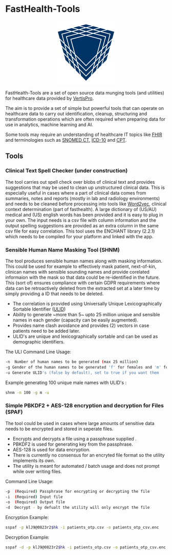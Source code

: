 # FastHealth-Tools
<p align="center">
    <img
      alt="FastHealth"
      src="fasthealth_logo.svg"
      width="200"
    />
</p>

FastHealth-Tools are a set of open source data munging tools (and utilities) for healthcare data provided by [VertisPro][]. 

The aim is to provide a set of simple but powerful tools that can operate on healthcare data to carry out identification, cleanup, structuring and transformation operations which are often required when preparing data for use in analytics, machine learning and AI.

Some tools may require an understanding of healthcare IT topics like [FHIR][] and terminologies such as [SNOMED CT][], [ICD-10][] and [CPT][].

## Tools

### Clinical Text Spell Checker (under construction)
The tool carries out spell check over blobs of clinical text and provides suggestions that may be used to clean up unstructured clinical data. This is especially useful in cases where a part of clinical data comes from summaries, notes and reports (mostly in lab and radiology environments) and needs to be cleaned before processing into tools like [Word2vec][], clinical context determination (part of fasthealth). A large dictionary of (US/AU) medical and (US) english words has been provided and it is easy to plug in your own. The input needs is a csv file with column information and the output spelling suggestions are provided as an extra column in the same csv file for easy correlation. This tool uses the ENCHANT library (2.2.1) which needs to be compiled for your platform and linked with the app.

### Sensible Human Name Masking Tool (SHNM)
The tool produces sensible human names along with masking information. This could be used for example to effectively mask patient, next-of-kin, clinican names with sensible sounding names and provide corelated informaion with the mask so that data could be re-identified in the future. This (sort of) ensures compliance with certain GDPR requirements where data can be retroactively deleted from the extracted set at a later time by simply providing a ID that needs to be deleted.

* The correlation is provided using Universally Unique Lexicographically Sortable Identifier ([ULID][])
* Ability to generate ~more than 5~ upto 25  million unique and sensible names in each gender (capacity can be easily augmented).
* Provides name clash avoidance and provides (2) vectors in case patients need to be added later.
* ULID's are unique and lexicographically sortable and can be used as demographic identifiers.

 The ULI
Command Line Usage:
```bash
-n  Number of human names to be generated (max 25 million)
-g Gender of the human names to be generated 'f' for females and 'm' for males. will generate female if unspecified
-u Generate ULID's (false by default), set to true if you want them
```
Example generating 100 unique male names with ULID's :
```bash
shnm -n 100 -g m -u
```

### Simple PBKDF2 + AES-128 encryption and decryption for Files (SPAF)
The tool could be used in cases where large amounts of sensitive data needs to be encrypted and stored in seperate files.
* Encrypts and decrypts a file using a passphrase supplied . 
* PBKDF2 is used for generating key from the passphrase.
* AES-128 is used for data encryption.
* There is currently no consensus for an encryted file format so the utility implements its own.
* The utility is meant for automated / batch usage and does not prompt while over writing files.

Command Line Usage:
```bash
-p  (Required) Passphrase for encrypting or decrypting the file
-i  (Required) Input file
-o  (Required) Output file
-d  Decrypt - by defualt the utility will only encrypt the file
```
Encryption Example:
```bash
sspaf -p klJ9@0823r2$hk -i patients_otp.csv -o patients_otp_csv.enc
```

Decryption Example:
```bash
sspaf -d -p klJ9@0823r2$hk -i patients_otp.csv -o patients_otp_csv.enc
```

[VertisPro]: https://www.vertispro.com
[FHIR]: https://www.hl7.org/fhir
[SNOMED CT]: https://www.snomed.org/snomed-ct
[ICD-10]: https://en.wikipedia.org/wiki/ICD-10
[CPT]: https://en.wikipedia.org/wiki/Current_Procedural_Terminology
[ULID]: https://github.com/ulid/spec
[Word2vec]: https://en.wikipedia.org/wiki/Word2vec